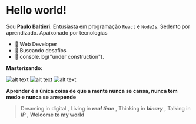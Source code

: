  # Hello world!

Sou  **Paulo Baltieri**. 
Entusiasta em programação   `React` e `NodeJs`.
Sedento por aprendizado. Apaixonado por tecnologias 

- :star2: Web Developer
-  :rocket:  Buscando desafios 
- :hammer: console.log("under construction").


**Masterizando:** 

![alt text](https://img.icons8.com/color/96/swift.png)
![alt text](https://img.icons8.com/color/96/javascript--v1.png)
![alt text](https://img.icons8.com/fluency/96/angularjs.png)

**Aprender é a única coisa de que a mente nunca se cansa, nunca tem medo e nunca se arrepende**



> Dreaming in digital , 
	Living in   ***real time***  , 
Thinking in ***binary*** ,
Talking in ***IP***  ,
**Welcome to my world** 
